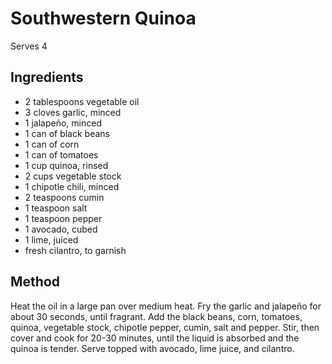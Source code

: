 # Southwestern Quinoa

Serves 4

## Ingredients

* 2 tablespoons vegetable oil
* 3 cloves garlic, minced
* 1 jalapeño, minced
* 1 can of black beans
* 1 can of corn
* 1 can of tomatoes
* 1 cup quinoa, rinsed
* 2 cups vegetable stock
* 1 chipotle chili, minced
* 2 teaspoons cumin
* 1 teaspoon salt
* 1 teaspoon pepper
* 1 avocado, cubed
* 1 lime, juiced
* fresh cilantro, to garnish

## Method

Heat the oil in a large pan over medium heat. Fry the garlic and jalapeño for about 30 seconds, until fragrant.
Add the black beans, corn, tomatoes, quinoa, vegetable stock, chipotle pepper, cumin, salt and pepper. Stir, then cover and cook for 20-30 minutes, until the liquid is absorbed and the quinoa is tender.
Serve topped with avocado, lime juice, and cilantro.
